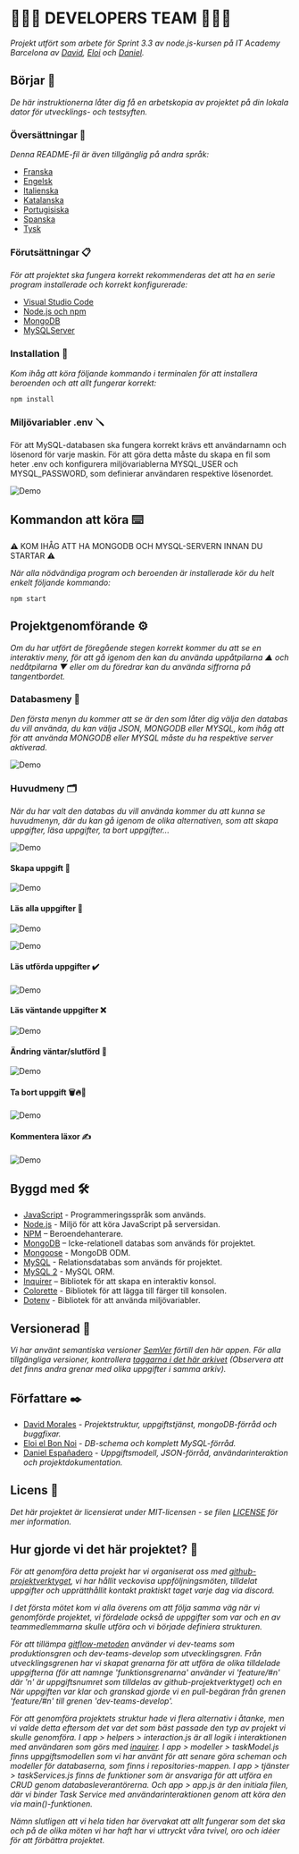 # 🧑🏻‍💻 DEVELOPERS TEAM 🧑🏻‍💻

_Projekt utfört som arbete för Sprint 3.3 av node.js-kursen på IT Academy Barcelona av [David](https://github.com/dmoralesl), [Eloi](https://github.com/Eloielbonnoi) och [ Daniel](https://github.com/DanielEspanadero)._

## Börjar 🚀

_De här instruktionerna låter dig få en arbetskopia av projektet på din lokala dator för utvecklings- och testsyften._

### Översättningar 💬

_Denna README-fil är även tillgänglig på andra språk:_
- [Franska](https://github.com/DanielEspanadero/nodeInitialDemo/blob/dev-teams/docs/README-fr.md)
- [Engelsk](https://github.com/DanielEspanadero/nodeInitialDemo/blob/dev-teams/README.md)
- [Italienska](https://github.com/DanielEspanadero/nodeInitialDemo/blob/dev-teams/docs/README-it.md)
- [Katalanska](https://github.com/DanielEspanadero/nodeInitialDemo/blob/dev-teams/docs/README-cat.md)
- [Portugisiska](https://github.com/DanielEspanadero/nodeInitialDemo/blob/dev-teams/docs/README-pt.md)
- [Spanska](https://github.com/DanielEspanadero/nodeInitialDemo/blob/dev-teams/docs/README-es.md)
- [Tysk](https://github.com/DanielEspanadero/nodeInitialDemo/blob/dev-teams/docs/README-de.md)

### Förutsättningar 📋

_För att projektet ska fungera korrekt rekommenderas det att ha en serie program installerade och korrekt konfigurerade:_
- [Visual Studio Code](https://code.visualstudio.com/download)
- [Node.js och npm](https://nodejs.org/es/)
- [MongoDB](https://docs.mongodb.com/manual/installation/)
- [MySQLServer](https://dev.mysql.com/downloads/)

### Installation 🔧

_Kom ihåg att köra följande kommando i terminalen för att installera beroenden och att allt fungerar korrekt:_
```
npm install
```

### Miljövariabler .env 🪛

För att MySQL-databasen ska fungera korrekt krävs ett användarnamn och lösenord för varje maskin. För att göra detta måste du skapa en fil som heter .env och konfigurera miljövariablerna MYSQL_USER och MYSQL_PASSWORD, som definierar användaren respektive lösenordet.

![Demo](https://github.com/DanielEspanadero/nodeInitialDemo/blob/dev-teams/docs/dev-team-mysql-env.png)

## Kommandon att köra ⌨️

⚠️ KOM IHÅG ATT HA MONGODB OCH MYSQL-SERVERN INNAN DU STARTAR ⚠️

_När alla nödvändiga program och beroenden är installerade kör du helt enkelt följande kommando:_
```
npm start
```

## Projektgenomförande ⚙️

_Om du har utfört de föregående stegen korrekt kommer du att se en interaktiv meny, för att gå igenom den kan du använda uppåtpilarna ▲ och nedåtpilarna ▼ eller om du föredrar kan du använda siffrorna på tangentbordet._

### Databasmeny 📀

_Den första menyn du kommer att se är den som låter dig välja den databas du vill använda, du kan välja JSON, MONGODB eller MYSQL, kom ihåg att för att använda MONGODB eller MYSQL måste du ha respektive server aktiverad._

![Demo](https://github.com/DanielEspanadero/nodeInitialDemo/blob/dev-teams/docs/dev-team-db.png)

### Huvudmeny 🗂

_När du har valt den databas du vill använda kommer du att kunna se huvudmenyn, där du kan gå igenom de olika alternativen, som att skapa uppgifter, läsa uppgifter, ta bort uppgifter..._

![Demo](https://github.com/DanielEspanadero/nodeInitialDemo/blob/dev-teams/docs/dev-team-main-menu.png)

#### Skapa uppgift 📝

![Demo](https://github.com/DanielEspanadero/nodeInitialDemo/blob/dev-teams/docs/dev-team-create-task.png)

#### Läs alla uppgifter 📖

![Demo](https://github.com/DanielEspanadero/nodeInitialDemo/blob/dev-teams/docs/dev-team-read-all-tasks-1.png)

![Demo](https://github.com/DanielEspanadero/nodeInitialDemo/blob/dev-teams/docs/dev-team-read-all-tasks-2.png)

#### Läs utförda uppgifter ✔️

![Demo](https://github.com/DanielEspanadero/nodeInitialDemo/blob/dev-teams/docs/dev-team-read-completed-tasks.png)

#### Läs väntande uppgifter ❌

![Demo](https://github.com/DanielEspanadero/nodeInitialDemo/blob/dev-teams/docs/dev-team-read-pending-tasks.png)

#### Ändring väntar/slutförd 🚥

![Demo](https://github.com/DanielEspanadero/nodeInitialDemo/blob/dev-teams/docs/dev-team-pending-completed.png)

#### Ta bort uppgift 🗑🔥🧨

![Demo](https://github.com/DanielEspanadero/nodeInitialDemo/blob/dev-teams/docs/dev-tem-delete-task.png)

#### Kommentera läxor ✍️

![Demo](https://github.com/DanielEspanadero/nodeInitialDemo/blob/dev-teams/docs/dev-team-comment-task.png)

## Byggd med 🛠️
* [JavaScript](https://developer.mozilla.org/es/docs/Web/JavaScript) - Programmeringsspråk som används.
* [Node.js](https://nodejs.org/es/docs/) - Miljö för att köra JavaScript på serversidan.
* [NPM](https://www.npmjs.com/) – Beroendehanterare.
* [MongoDB](https://docs.mongodb.com/) – Icke-relationell databas som används för projektet.
* [Mongoose](https://mongoosejs.com/docs/guide.html) - MongoDB ODM.
* [MySQL](https://dev.mysql.com/) - Relationsdatabas som används för projektet.
* [MySQL 2](https://www.npmjs.com/package/mysql2) - MySQL ORM.
* [Inquirer](https://github.com/SBoudrias/Inquirer.js) – Bibliotek för att skapa en interaktiv konsol.
* [Colorette](https://github.com/jorgebucaran/colorette) - Bibliotek för att lägga till färger till konsolen.
* [Dotenv](https://www.npmjs.com/package/dotenv) - Bibliotek för att använda miljövariabler.

## Versionerad 📌
_Vi har använt semantiska versioner [SemVer](http://semver.org/) förtill den här appen. För alla tillgängliga versioner, kontrollera [taggarna i det här arkivet](https://github.com/DanielEspanadero/nodeInitialDemo/tree/dev-teams) (Observera att det finns andra grenar med olika uppgifter i samma arkiv)._

## Författare ✒️
* [David Morales](https://github.com/dmoralesl) - *Projektstruktur, uppgiftstjänst, mongoDB-förråd och buggfixar.*
* [Eloi el Bon Noi](https://github.com/Eloielbonnoi) - *DB-schema och komplett MySQL-förråd.*
* [Daniel Españadero](https://github.com/DanielEspanadero) - *Uppgiftsmodell, JSON-förråd, användarinteraktion och projektdokumentation.*

## Licens 📄
_Det här projektet är licensierat under MIT-licensen - se filen [LICENSE](https://github.com/DanielEspanadero/nodeInitialDemo/blob/dev-teams/LICENSE) för mer information._

## Hur gjorde vi det här projektet? 📝

_För att genomföra detta projekt har vi organiserat oss med [github-projektverktyget](https://github.com/DanielEspanadero/nodeInitialDemo/projects/1), vi har hållit veckovisa uppföljningsmöten, tilldelat uppgifter och upprätthållit kontakt praktiskt taget varje dag via discord._

_I det första mötet kom vi alla överens om att följa samma väg när vi genomförde projektet, vi fördelade också de uppgifter som var och en av teammedlemmarna skulle utföra och vi började definiera strukturen._

_För att tillämpa [gitflow-metoden](https://datasift.github.io/gitflow/IntroducingGitFlow.html) använder vi dev-teams som produktionsgren och dev-teams-develop som utvecklingsgren. Från utvecklingsgrenen har vi skapat grenarna för att utföra de olika tilldelade uppgifterna (för att namnge 'funktionsgrenarna' använder vi 'feature/#n' där 'n' är uppgiftsnumret som tilldelas av github-projektverktyget) och en När uppgiften var klar och granskad gjorde vi en pull-begäran från grenen 'feature/#n' till grenen 'dev-teams-develop'._

_För att genomföra projektets struktur hade vi flera alternativ i åtanke, men vi valde detta eftersom det var det som bäst passade den typ av projekt vi skulle genomföra. I app > helpers > interaction.js är all logik i interaktionen med användaren som görs med [inquirer](https://www.npmjs.com/package/inquirer). I app > modeller > taskModel.js finns uppgiftsmodellen som vi har använt för att senare göra scheman och modeller för databaserna, som finns i repositories-mappen. I app > tjänster > taskServices.js finns de funktioner som är ansvariga för att utföra en CRUD genom databasleverantörerna. Och app > app.js är den initiala filen, där vi binder Task Service med användarinteraktionen genom att köra den via main()-funktionen._

_Nämn slutligen att vi hela tiden har övervakat att allt fungerar som det ska och på de olika möten vi har haft har vi uttryckt våra tvivel, oro och idéer för att förbättra projektet._